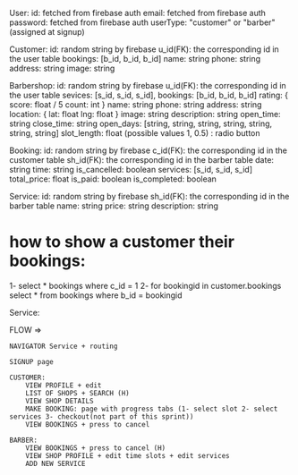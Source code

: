 User: 
    id: fetched from firebase auth
    email: fetched from firebase auth
    password: fetched from firebase auth
    userType: "customer" or "barber" (assigned at signup)


Customer:
    id: random string by firebase
    u_id(FK): the corresponding id in the user table
    bookings: [b_id, b_id, b_id]
    name: string
    phone: string
    address: string
    image: string
    

Barbershop: 
    id: random string by firebase
    u_id(FK): the corresponding id in the user table
    sevices: [s_id, s_id, s_id],
    bookings: [b_id, b_id, b_id]
    rating: {
        score: float / 5
        count: int
    }
    name: string
    phone: string
    address: string
    location: {
        lat: float
        lng: float
    }
    image: string
    description: string
    open_time: string
    close_time: string
    open_days: [string, string, string, string, string, string, string]
    slot_length: float (possible values 1, 0.5) : radio button


Booking:
    id: random string by firebase 
    c_id(FK): the corresponding id in the customer table
    sh_id(FK): the corresponding id in the barber table
    date: string
    time: string
    is_cancelled: boolean
    services: [s_id, s_id, s_id]
    total_price: float
    is_paid: boolean
    is_completed: boolean

Service: 
    id: random string by firebase
    sh_id(FK): the corresponding id in the barber table
    name: string
    price: string
    description: string
    

# how to show a customer their bookings:
1- select * bookings where c_id = 1
2- for bookingid in customer.bookings 
    select * from bookings where b_id = bookingid

Service:


FLOW => 

    NAVIGATOR Service + routing 

    SIGNUP page 

    CUSTOMER: 
        VIEW PROFILE + edit
        LIST OF SHOPS + SEARCH (H)
        VIEW SHOP DETAILS 
        MAKE BOOKING: page with progress tabs (1- select slot 2- select services 3- checkout(not part of this sprint))
        VIEW BOOKINGS + press to cancel
    
    BARBER:
        VIEW BOOKINGS + press to cancel (H)
        VIEW SHOP PROFILE + edit time slots + edit services
        ADD NEW SERVICE

